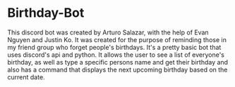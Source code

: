 # Birthday-Bot

  This discord bot was created by Arturo Salazar, with the help of Evan Nguyen and Justin Ko. It was created for the purpose of reminding those in my friend group who forget people's birthdays. It's a pretty basic bot that uses discord's api and python. It allows the user to see a list of everyone's birthday, as well as type a specific persons name and get their birthday and also has a command that displays the next upcoming birthday based on the current date.
